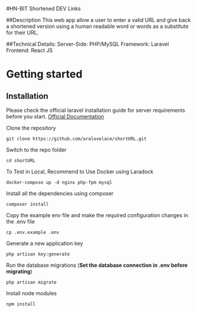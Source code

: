 #HN-BIT Shortened DEV Links


##Description
This web app allow a user to enter a valid URL and give back a shortened version using a human readable word or words as a substitute for their URL. 

##Technical Details:
Server-Side: PHP/MySQL
Framework: Laravel
Frontend: React JS


# Getting started

## Installation

Please check the official laravel installation guide for server requirements before you start. [Official Documentation](https://laravel.com/docs/5.4/installation#installation)


Clone the repository

    git clone https://github.com/aralovelace/shortURL.git

Switch to the repo folder

    cd shortURL


To Test in Local, Recommend to Use Docker using Laradock

    docker-compose up -d nginx php-fpm mysql


Install all the dependencies using composer

    composer install

Copy the example env file and make the required configuration changes in the .env file

    cp .env.example .env

Generate a new application key

    php artisan key:generate


Run the database migrations (**Set the database connection in .env before migrating**)

    php artisan migrate

Install node modules

    npm install




